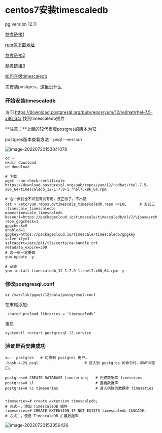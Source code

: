 # centos7安装timescaledb

pg version 12.11

[参考链接1](https://blog.51cto.com/u_15060549/4035302)

[rpm包下载地址](https://download.postgresql.org/pub/repos/yum/12/redhat/rhel-7.5-x86_64/)

[参考链接2](https://blog.csdn.net/weixin_41352552/article/details/124295964?ops_request_misc=%257B%2522request%255Fid%2522%253A%2522165829915616780366581006%2522%252C%2522scm%2522%253A%252220140713.130102334.pc%255Fall.%2522%257D&request_id=165829915616780366581006&biz_id=0&utm_medium=distribute.pc_search_result.none-task-blog-2~all~first_rank_ecpm_v1~hot_rank-9-124295964-null-null.142^v32^down_rank,185^v2^control&utm_term=centos7%20%E5%AE%89%E8%A3%85timescaledb&spm=1018.2226.3001.4187)

[参考链接3](https://www.digitalocean.com/community/tutorials/how-to-install-and-use-timescaledb-on-centos-7)

[如何升级timescaledb](https://chowdera.com/2022/188/202207070123376918.html)

先安装postgres，这里没什么

### 开始安装timescaledb

访问 https://download.postgresql.org/pub/repos/yum/12/redhat/rhel-7.5-x86_64/ 找到timescaledb插件

**注意：**上面的12代表着postgres的版本为12

postgres版本查看方法：psql --version

![image-20220720153341078](E:\codes\Server-Learning\DataBase\timescaledb\Imag\image-20220720153341078.png)

```
cd ~
mkdir download
cd download

# 下载
wget --no-check-certificate  https://download.postgresql.org/pub/repos/yum/12/redhat/rhel-7.5-x86_64/timescaledb_12-1.7.0-1.rhel7.x86_64.rpm

# 这一步我也不知道有没有用，反正做了，不出错
cat > /etc/yum.repos.d/timescale_timescaledb.repo <<EOL      # 方式三
[timescale_timescaledb]
name=timescale_timescaledb
baseurl=https://packagecloud.io/timescale/timescaledb/el/7/\$basearch
repo_gpgcheck=1
gpgcheck=0
enabled=1
gpgkey=https://packagecloud.io/timescale/timescaledb/gpgkey
sslverify=1
sslcacert=/etc/pki/tls/certs/ca-bundle.crt
metadata_expire=300
# 这一步一定要做
yum update -y

# 安装
yum install timescaledb_12-1.7.0-1.rhel7.x86_64.rpm -y
```

### 修改postgresql.conf

```
vi /var/lib/pgsql/12/data/postgresql.conf
```

在末尾添加:

```
 shared_preload_libraries = ‘timescaledb’
```

重启

```
systemctl restart postgresql-12.service
```

### 验证是否安装成功

```
su - postgres   # 切换到 postgres 用户。
-bash-4.2$ psql                     # 进入到 postgres 的命令行，即命令窗口。

postgres=# CREATE DATABASE timeseries;   # 创建数据库 timeseries
postgres=# \l                            # 查看数据库
postgres=# \c timeseries                 # 进入创建的数据库 timeseries


timeseries=# create extension timescaledb;                            # 方式一，添加 TimescaleDB 插件            
timeseries=# CREATE EXTENSION IF NOT EXISTS timescaledb CASCADE;      # 方式二，使用 TimescaleDB 扩展数据库
```

![image-20220720153856426](E:\codes\Server-Learning\DataBase\timescaledb\Imag\image-20220720153856426.png)